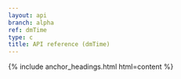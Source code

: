 ```yaml
---
layout: api
branch: alpha
ref: dmTime
type: c
title: API reference (dmTime)
---
```

{% include anchor_headings.html html=content %}